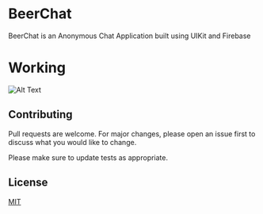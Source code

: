# BeerChat 

BeerChat is an Anonymous Chat Application built using UIKit and Firebase

# Working
![Alt Text](https://media.giphy.com/media/Dh74rPSQJdbKviA16L/giphy.gif)



## Contributing
Pull requests are welcome. For major changes, please open an issue first to discuss what you would like to change.

Please make sure to update tests as appropriate.

## License
[MIT](https://choosealicense.com/licenses/mit/)

